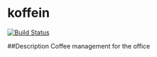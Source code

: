 # koffein

[![Build Status](https://travis-ci.org/samvrai/koffein.svg?branch=master)](https://travis-ci.org/samvrai/koffein)


##Description
Coffee management for the office
